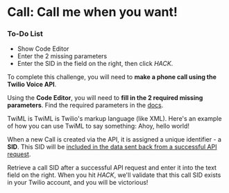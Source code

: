 # Call: Call me when you want!

<div class="aside">
  <h3>To-Do List</h3>
  <ul>
    <li>Show Code Editor</li>
    <li>Enter the 2 missing parameters</li>
    <li>Enter the SID in the field on the right, then click <em>HACK</em>.</li>
  </ul>
</div>

To complete this challenge, you will need to <strong>make a phone call using the Twilio Voice API</strong>.

Using the **Code Editor**, you will need to **fill in the 2 required missing parameters**. Find the required parameters in the [docs](https://www.twilio.com/docs/voice/api/call-resource).

TwiML is TwiML is Twilio's markup language (like XML). Here's an example of how you can use TwiML to say something: <Response><Say>Ahoy, hello world!</Say></Response>

When a new Call is created via the API, it is assigned a unique identifier - a **SID**. This SID will be [included in the data sent back from a successful API request](https://www.twilio.com/docs/voice/api/call-resource#call-properties).

Retrieve a call SID after a successful API request and enter it into the text field on the right. When you hit *HACK*, we'll validate that this call SID exists in your Twilio account, and you will be victorious!